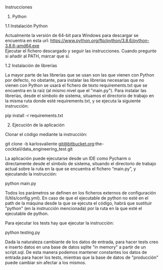 Instrucciones

1. Python

1.1	Instalación Python

Actualmente la versión de 64-bit para Windows para descargar se encuentra en esta url:
https://www.python.org/ftp/python/3.8.6/python-3.8.6-amd64.exe		
Ejecutar el fichero descargado y seguir las instrucciones. Cuando pregunte si añadir al PATH, marcar que sí.

1.2	Instalación de librerías

La mayor parte de las librerías que se usan son las que vienen con Python por defecto, no obstante, para instalar las librerías necesarias que no vienen con Python se usará el fichero de texto requirements.txt que se encuentra en la raíz (al mismo nivel que el "main.py"). Para instalar las librerías, desde el símbolo de sistema, situamos el directorio de trabajo en la misma ruta donde esté requirements.txt, y se ejecuta la siguiente instrucción:

pip install -r requirements.txt

2.	Ejecución de la aplicación

Clonar el código mediante la instrucción:

git clone -b karlosvaliente git@bitbucket.org:the-cocktail/data_engineering_test.git

La aplicación puede ejecutarse desde un IDE como Pycharm o directamente desde el símbolo de sistema, situando el directorio de trabajo actual sobre la ruta en la que se encuentra el fichero “main.py”, y ejecutando la instrucción:

python main.py

Todos los parámetros se definen en los ficheros externos de configuración (Utils/config.yml). En caso de que el ejecutable de python no esté en el path de la máquina desde la que se ejecuta el código, habrá que sustituir "python" (en la instrucción mencionada) por la ruta en la que esté el ejecutable de python.

Para ejecutar los tests hay que ejecutar la instrucción:

python testing.py

Dada la naturaleza cambiante de los datos de entrada, para hacer tests creo e inserto datos en una base de datos sqlite "in memory" a partir de un script.sql.
De esta manera podemos mantener constantes los datos de entrada para hacer los tests, mientras que la base de datos de "producción" puede cambiar sin afectar a los mismos.
